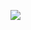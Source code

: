 ![](https://github-readme-stats.vercel.app/api/top-langs/?username=forestrharumaki&layout=compact&theme=vue)<br>

